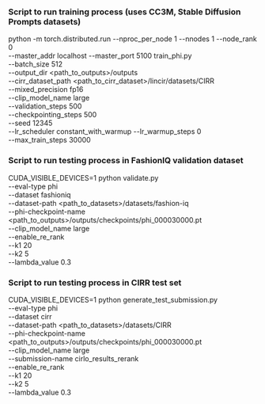 
### Script to run training process (uses CC3M, Stable Diffusion Prompts datasets) 
python -m torch.distributed.run --nproc_per_node 1 --nnodes 1 --node_rank 0 \
--master_addr localhost --master_port 5100 train_phi.py \
--batch_size 512 \
--output_dir <path_to_outputs>/outputs \
--cirr_dataset_path <path_to_cirr_dataset>/lincir/datasets/CIRR \
--mixed_precision fp16 \
--clip_model_name large \
--validation_steps 500 \
--checkpointing_steps 500 \
--seed 12345 \
--lr_scheduler constant_with_warmup --lr_warmup_steps 0 \
--max_train_steps 30000 

### Script to run testing process in FashionIQ validation dataset
CUDA_VISIBLE_DEVICES=1 python validate.py \
--eval-type phi \
--dataset fashioniq \
--dataset-path <path_to_datasets>/datasets/fashion-iq \
--phi-checkpoint-name <path_to_outputs>/outputs/checkpoints/phi_000030000.pt \
--clip_model_name large \
--enable_re_rank \
--k1 20 \
--k2 5 \
--lambda_value 0.3


### Script to run testing process in CIRR test set
CUDA_VISIBLE_DEVICES=1 python generate_test_submission.py \
--eval-type phi \
--dataset cirr \
--dataset-path <path_to_datasets>/datasets/CIRR \
--phi-checkpoint-name <path_to_outputs>/outputs/checkpoints/phi_000030000.pt \
--clip_model_name large \
--submission-name cirlo_results_rerank \
--enable_re_rank \
--k1 20 \
--k2 5 \
--lambda_value 0.3

